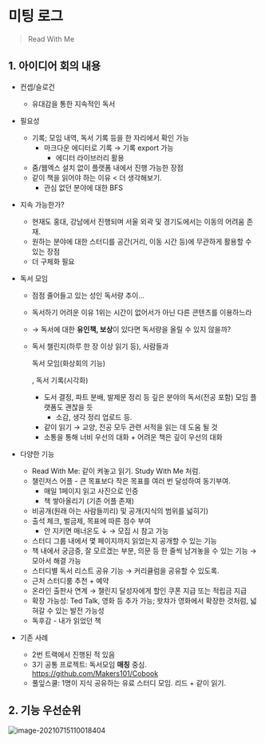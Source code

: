 # 미팅 로그

> Read With Me

## 1. 아이디어 회의 내용

- 컨셉/슬로건

  - 유대감을 통한 지속적인 독서

- 필요성

  - 기록; 모임 내역, 독서 기록 등을 한 자리에서 확인 가능
    - 마크다운 에디터로 기록 → 기록 export 가능
      - 에디터 라이브러리 활용
  - 줌/웹엑스 설치 없이 플랫폼 내에서 진행 가능한 장점
  - 같이 책을 읽어야 하는 이유 < 더 생각해보기.
    - 관심 없던 분야에 대한 BFS

- 지속 가능한가?

  - 현재도 홍대, 강남에서 진행되며 서울 외곽 및 경기도에서는 이동의 어려움 존재.
  - 원하는 분야에 대한 스터디를 공간(거리, 이동 시간 등)에 무관하게 활용할 수 있는 장점
  - 더 구체화 필요

- 독서 모임

  - 점점 줄어들고 있는 성인 독서량 추이...

  - 독서하기 어려운 이유 1위는 시간이 없어서가 아닌 다른 콘텐츠를 이용하느라

  - → 독서에 대한 **유인책, 보상**이 있다면 독서량을 올릴 수 있지 않을까?

  - 독서 챌린지(하루 한 장 이상 읽기 등), 사람들과 

    독서 모임(화상회의 기능)

    , 독서 기록(시각화)

    - 도서 결정, 파트 분배, 발제문 정리 등 깊은 분야의 독서(전공 포함) 모임 플랫폼도 괜찮을 듯
      - 소감, 생각 정리 업로드 등.
    - 같이 읽기 → 교양, 전공 모두 관련 서적을 읽는 데 도움 될 것
    - 소통을 통해 너비 우선의 대화 + 어려운 책은 깊이 우선의 대화

- 다양한 기능

  - Read With Me: 같이 켜놓고 읽기. Study With Me 처럼.
  - 챌린저스 어플 - 큰 목표보다 작은 목표를 여러 번 달성하여 동기부여.
    - 매일 1페이지 읽고 사진으로 인증
    - 책 쌓아올리기 (기존 어플 존재)
  - 비공개(원래 아는 사람들끼리) 및 공개(지식의 범위를 넓히기)
  - 출석 체크, 벌금제, 목표에 따른 점수 부여
    - 안 지키면 매너온도 ↓ → 모집 시 참고 가능
  - 스터디 그룹 내에서 몇 페이지까지 읽었는지 공개할 수 있는 기능
  - 책 내에서 궁금증, 잘 모르겠는 부분, 의문 등 한 줄씩 남겨놓을 수 있는 기능 → 모아서 해결 가능
  - 스터디별 독서 리스트 공유 기능 → 커리큘럼을 공유할 수 있도록.
  - 근처 스터디룸 추천 + 예약
  - 온라인 출판사 연계 → 챌린지 달성자에게 할인 쿠폰 지급 또는 적립금 지급
  - 확장 가능성: Ted Talk, 영화 등 추가 가능; 왓챠가 영화에서 확장한 것처럼, 넓혀갈 수 있는 발전 가능성
  - 독후감 - 내가 읽었던 책

- 기존 사례

  - 2번 트랙에서 진행된 적 있음
  - 3기 공통 프로젝트: 독서모임 **매칭** 중심. https://github.com/Makers101/Cobook
  - 풀잎스쿨: 1명이 지식 공유하는 유료 스터디 모임. 리드 + 같이 읽기.



## 2. 기능 우선순위

![image-20210715110018404](C:\Users\multicampus\AppData\Roaming\Typora\typora-user-images\image-20210715110018404.png)

